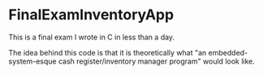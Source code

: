 # FinalExamInventoryApp

This is a final exam I wrote in C in less than a day.

The idea behind this code is that it is theoretically what "an embedded-system-esque cash register/inventory manager program" would look like.
